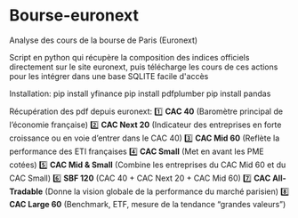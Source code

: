 # Bourse-euronext
Analyse des cours de la bourse de Paris (Euronext)

Script en python qui récupère la composition des indices officiels directement sur le site euronext, puis télécharge les cours de ces actions pour les intégrer dans une base SQLITE facile d'accès

Installation:
pip install yfinance
pip install pdfplumber
pip install pandas

Récupération des pdf depuis euronext:
1️⃣ **CAC 40** (Baromètre principal de l’économie française)
2️⃣ **CAC Next 20** (Indicateur des entreprises en forte croissance ou en voie d’entrer dans le CAC 40)
3️⃣ **CAC Mid 60** (Reflète la performance des ETI françaises
4️⃣ **CAC Small** (Met en avant les PME cotées)
5️⃣ **CAC Mid & Small** (Combine les entreprises du CAC Mid 60 et du CAC Small)
6️⃣ **SBF 120** (CAC 40 + CAC Next 20 + CAC Mid 60)
7️⃣ **CAC All-Tradable** (Donne la vision globale de la performance du marché parisien)
8️⃣ **CAC Large 60** (Benchmark, ETF, mesure de la tendance “grandes valeurs”)
